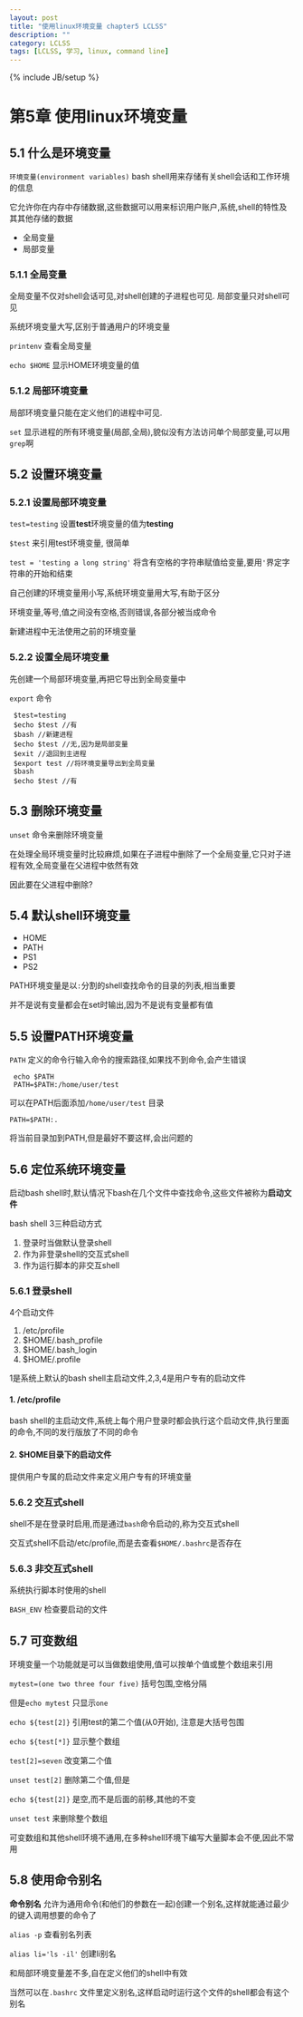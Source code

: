 ```yaml
---
layout: post
title: "使用linux环境变量 chapter5 LCLSS"
description: ""
category: LCLSS
tags: [LCLSS, 学习, linux, command line]
---
```

{% include JB/setup %}

# 第5章 使用linux环境变量

## 5.1 什么是环境变量

`环境变量(environment variables)` bash shell用来存储有关shell会话和工作环境的信息

它允许你在内存中存储数据,这些数据可以用来标识用户账户,系统,shell的特性及其其他存储的数据

* 全局变量
* 局部变量

### 5.1.1 全局变量

全局变量不仅对shell会话可见,对shell创建的子进程也可见. 局部变量只对shell可见

系统环境变量大写,区别于普通用户的环境变量

`printenv` 查看全局变量

`echo $HOME` 显示HOME环境变量的值

### 5.1.2 局部环境变量

局部环境变量只能在定义他们的进程中可见.

`set` 显示进程的所有环境变量(局部,全局),貌似没有方法访问单个局部变量,可以用`grep`啊

## 5.2 设置环境变量

### 5.2.1 设置局部环境变量

`test=testing` 设置**test**环境变量的值为**testing**

`$test` 来引用test环境变量, 很简单

`test = 'testing a long string'` 将含有空格的字符串赋值给变量,要用`'`界定字符串的开始和结束

自己创建的环境变量用小写,系统环境变量用大写,有助于区分

环境变量,等号,值之间没有空格,否则错误,各部分被当成命令

新建进程中无法使用之前的环境变量

### 5.2.2 设置全局环境变量

先创建一个局部环境变量,再把它导出到全局变量中

`export` 命令

     $test=testing
	 $echo $test //有
	 $bash //新建进程
	 $echo $test //无,因为是局部变量
	 $exit //退回到主进程
	 $export test //将环境变量导出到全局变量
	 $bash
	 $echo $test //有

## 5.3 删除环境变量

`unset` 命令来删除环境变量

在处理全局环境变量时比较麻烦,如果在子进程中删除了一个全局变量,它只对子进程有效,全局变量在父进程中依然有效

因此要在父进程中删除?

## 5.4 默认shell环境变量

* HOME
* PATH
* PS1
* PS2

PATH环境变量是以`:`分割的shell查找命令的目录的列表,相当重要

并不是说有变量都会在set时输出,因为不是说有变量都有值

## 5.5 设置PATH环境变量

`PATH` 定义的命令行输入命令的搜索路径,如果找不到命令,会产生错误

     echo $PATH
	 PATH=$PATH:/home/user/test
	
可以在PATH后面添加`/home/user/test` 目录

    PATH=$PATH:.
	
将当前目录加到PATH,但是最好不要这样,会出问题的

## 5.6 定位系统环境变量

启动bash shell时,默认情况下bash在几个文件中查找命令,这些文件被称为**启动文件**

bash shell 3三种启动方式

1. 登录时当做默认登录shell
2. 作为非登录shell的交互式shell
3. 作为运行脚本的非交互shell

### 5.6.1 登录shell

4个启动文件

1. /etc/profile
2. $HOME/.bash_profile
3. $HOME/.bash_login
4. $HOME/.profile

1是系统上默认的bash shell主启动文件,2,3,4是用户专有的启动文件

#### 1. /etc/profile

bash shell的主启动文件,系统上每个用户登录时都会执行这个启动文件,执行里面的命令,不同的发行版放了不同的命令

#### 2. $HOME目录下的启动文件

提供用户专属的启动文件来定义用户专有的环境变量

### 5.6.2 交互式shell

shell不是在登录时启用,而是通过`bash`命令启动的,称为交互式shell

交互式shell不启动/etc/profile,而是去查看`$HOME/.bashrc`是否存在

### 5.6.3 非交互式shell

系统执行脚本时使用的shell

`BASH_ENV` 检查要启动的文件

## 5.7 可变数组

环境变量一个功能就是可以当做数组使用,值可以按单个值或整个数组来引用

`mytest=(one two three four five)` 括号包围,空格分隔

但是`echo mytest` 只显示`one`

`echo ${test[2]}` 引用test的第二个值(从0开始), 注意是大括号包围

`echo ${test[*]}` 显示整个数组

`test[2]=seven` 改变第二个值

`unset test[2]` 删除第二个值,但是

`echo ${test[2]}` 是空,而不是后面的前移,其他的不变

`unset test` 来删除整个数组

可变数组和其他shell环境不通用,在多种shell环境下编写大量脚本会不便,因此不常用

## 5.8 使用命令别名

**命令别名** 允许为通用命令(和他们的参数在一起)创建一个别名,这样就能通过最少的键入调用想要的命令了

`alias -p` 查看别名列表

`alias li='ls -il'` 创建li别名

和局部环境变量差不多,自在定义他们的shell中有效

当然可以在`.bashrc` 文件里定义别名,这样启动时运行这个文件的shell都会有这个别名


